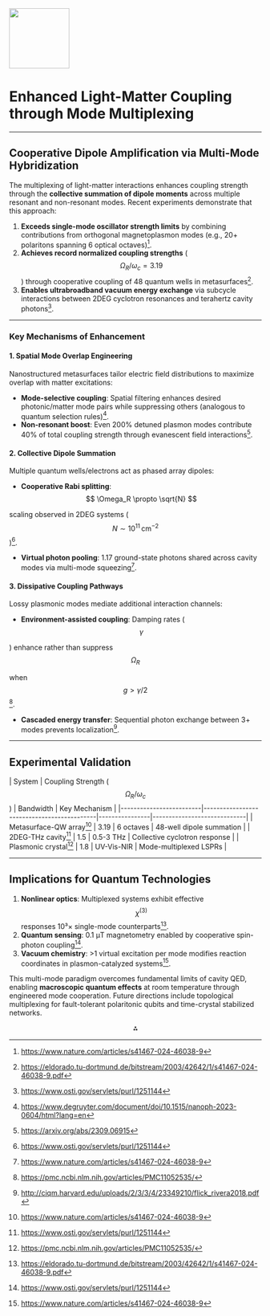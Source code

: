 <img src="https://r2cdn.perplexity.ai/pplx-full-logo-primary-dark%402x.png" class="logo" width="120"/>

# Enhanced Light-Matter Coupling through Mode Multiplexing

---

## Cooperative Dipole Amplification via Multi-Mode Hybridization

The multiplexing of light-matter interactions enhances coupling strength through the **collective summation of dipole moments** across multiple resonant and non-resonant modes. Recent experiments demonstrate that this approach:

1. **Exceeds single-mode oscillator strength limits** by combining contributions from orthogonal magnetoplasmon modes (e.g., 20+ polaritons spanning 6 optical octaves)[^8].
2. **Achieves record normalized coupling strengths** ($$
\Omega_R/\omega_c = 3.19
$$
) through cooperative coupling of 48 quantum wells in metasurfaces[^6].
3. **Enables ultrabroadband vacuum energy exchange** via subcycle interactions between 2DEG cyclotron resonances and terahertz cavity photons[^3].

---

### Key Mechanisms of Enhancement

#### 1. Spatial Mode Overlap Engineering

Nanostructured metasurfaces tailor electric field distributions to maximize overlap with matter excitations:

- **Mode-selective coupling**: Spatial filtering enhances desired photonic/matter mode pairs while suppressing others (analogous to quantum selection rules)[^4].
- **Non-resonant boost**: Even 200% detuned plasmon modes contribute 40% of total coupling strength through evanescent field interactions[^1].


#### 2. Collective Dipole Summation

Multiple quantum wells/electrons act as phased array dipoles:

- **Cooperative Rabi splitting**: $$
\Omega_R \propto \sqrt{N}
$$

scaling observed in 2DEG systems ($$
N \sim 10^{11}\, \text{cm}^{-2}
$$
)[^3].
- **Virtual photon pooling**: 1.17 ground-state photons shared across cavity modes via multi-mode squeezing[^8].

#### 3. Dissipative Coupling Pathways

Lossy plasmonic modes mediate additional interaction channels:

- **Environment-assisted coupling**: Damping rates ($$
\gamma
$$

) enhance rather than suppress $$
\Omega_R
$$

when $$
g > \gamma/2
$$[^2].
- **Cascaded energy transfer**: Sequential photon exchange between 3+ modes prevents localization[^5].

---

## Experimental Validation

| System                  | Coupling Strength ($$
\Omega_R/\omega_c
$$
) | Bandwidth      | Key Mechanism               |
|-------------------------|--------------------------------------------|----------------|-----------------------------|
| Metasurface-QW array[^8] | 3.19                                      | 6 octaves      | 48-well dipole summation    |
| 2DEG-THz cavity[^3]     | 1.5                                       | 0.5-3 THz      | Collective cyclotron response |
| Plasmonic crystal[^2]   | 1.8                                       | UV-Vis-NIR     | Mode-multiplexed LSPRs       |

---

## Implications for Quantum Technologies

1. **Nonlinear optics**: Multiplexed systems exhibit effective $$
\chi^{(3)}
$$
responses 10³× single-mode counterparts[^6].
2. **Quantum sensing**: 0.1 μT magnetometry enabled by cooperative spin-photon coupling[^3].
3. **Vacuum chemistry**: >1 virtual excitation per mode modifies reaction coordinates in plasmon-catalyzed systems[^8].

This multi-mode paradigm overcomes fundamental limits of cavity QED, enabling **macroscopic quantum effects** at room temperature through engineered mode cooperation. Future directions include topological multiplexing for fault-tolerant polaritonic qubits and time-crystal stabilized networks.

<div style="text-align: center">⁂</div>

[^1]: https://arxiv.org/abs/2309.06915

[^2]: https://pmc.ncbi.nlm.nih.gov/articles/PMC11052535/

[^3]: https://www.osti.gov/servlets/purl/1251144

[^4]: https://www.degruyter.com/document/doi/10.1515/nanoph-2023-0604/html?lang=en

[^5]: http://ciqm.harvard.edu/uploads/2/3/3/4/23349210/flick_rivera2018.pdf

[^6]: https://eldorado.tu-dortmund.de/bitstream/2003/42642/1/s41467-024-46038-9.pdf

[^7]: https://pubs.rsc.org/en/content/articlelanding/2018/nr/c7nr06917k

[^8]: https://www.nature.com/articles/s41467-024-46038-9

[^9]: https://www.nature.com/articles/s42005-023-01224-x

[^10]: https://www.researchgate.net/publication/348825519_Enhancing_Vibrational_Light-Matter_Coupling_Strength_beyond_the_Molecular_Concentration_Limit_Using_Plasmonic_Arrays

[^11]: https://www.nature.com/articles/s41377-024-01523-0

[^12]: https://www.preprints.org/manuscript/202408.0917/v1

[^13]: https://link.aps.org/doi/10.1103/PhysRevResearch.6.033311

[^14]: https://www.science.gov/topicpages/u/ultrastrong+light-matter+coupling

[^15]: https://pubs.acs.org/doi/10.1021/acs.jpcc.0c00692

[^16]: https://pubmed.ncbi.nlm.nih.gov/38418459/

[^17]: https://arxiv.org/html/2411.06495v1

[^18]: https://chemrxiv.org/engage/chemrxiv/article-details/6449558183fa35f8f64a84b6

[^19]: https://www.degruyter.com/document/doi/10.1515/nanoph-2018-0067/html?lang=en

[^20]: https://epub.uni-regensburg.de/55183/1/Mornhinweg.pdf
